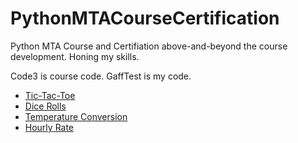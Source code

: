 # PythonMTACourseCertification
Python MTA Course and Certifiation above-and-beyond the course development. Honing my skills.

Code3 is course code.
GaffTest is my code.

* [Tic-Tac-Toe](https://github.com/NaoiseGaffney/PythonMTACourseCertification/blob/master/GaffTest/ticTacToe.py)
* [Dice Rolls](https://github.com/NaoiseGaffney/PythonMTACourseCertification/blob/master/GaffTest/diceRolls.py)
* [Temperature Conversion](https://github.com/NaoiseGaffney/PythonMTACourseCertification/blob/master/GaffTest/temperatureConversion.py)
* [Hourly Rate](https://github.com/NaoiseGaffney/PythonMTACourseCertification/blob/master/GaffTest/hourlyRate.py)
